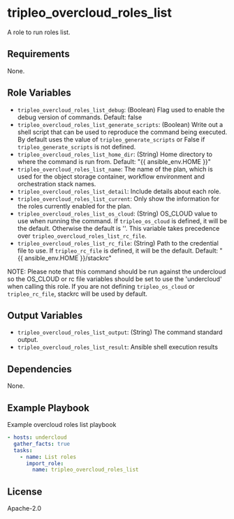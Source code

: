 tripleo_overcloud_roles_list
============================

A role to run roles list.

Requirements
------------

None.

Role Variables
--------------

* `tripleo_overcloud_roles_list_debug`: (Boolean) Flag used to enable the debug version of commands. Default: false
* `tripleo_overcloud_roles_list_generate_scripts`: (Boolean) Write out a shell script that can be used to reproduce the command being executed. By default uses the value of `tripleo_generate_scripts` or False if `tripleo_generate_scripts` is not defined.
* `tripleo_overcloud_roles_list_home_dir`: (String) Home directory to where the command is run from. Default: "{{ ansible_env.HOME }}"
* `tripleo_overcloud_roles_list_name`: The name of the plan, which is used for the object storage container, workflow environment and orchestration stack names.
* `tripleo_overcloud_roles_list_detail`: Include details about each role.
* `tripleo_overcloud_roles_list_current`: Only show the information for the roles currently enabled for the plan.
* `tripleo_overcloud_roles_list_os_cloud`: (String) OS_CLOUD value to use when running the command. If `tripleo_os_cloud` is defined, it will be the default. Otherwise the default is ''. This variable takes precedence over `tripleo_overcloud_roles_list_rc_file`.
* `tripleo_overcloud_roles_list_rc_file`: (String) Path to the credential file to use. If `tripleo_rc_file` is defined, it will be the default. Default: "{{ ansible_env.HOME }}/stackrc"

NOTE: Please note that this command should be run against the undercloud so the
OS_CLOUD or rc file variables should be set to use the 'undercloud' when
calling this role. If you are not defining `tripleo_os_cloud` or `tripleo_rc_file`,
stackrc will be used by default.

Output Variables
----------------

* `tripleo_overcloud_roles_list_output`: (String) The command standard output.
* `tripleo_overcloud_roles_list_result`: Ansible shell execution results

Dependencies
------------

None.

Example Playbook
----------------

Example overcloud roles list playbook

```yaml
- hosts: undercloud
  gather_facts: true
  tasks:
    - name: List roles
      import_role:
        name: tripleo_overcloud_roles_list
```

License
-------

Apache-2.0
